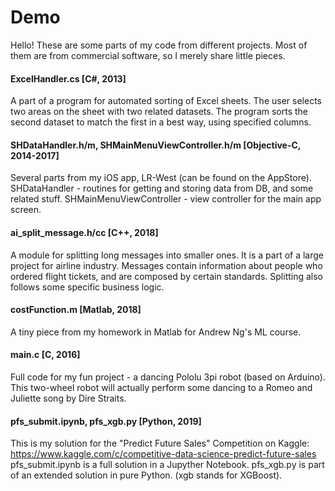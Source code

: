 # Demo
Hello! These are some parts of my code from different projects.
Most of them are from commercial software, so I merely share little pieces.
#### ExcelHandler.cs [C#, 2013]
A part of a program for automated sorting of Excel sheets.
The user selects two areas on the sheet with two related datasets.
The program sorts the second dataset to match the first in a best way, using specified columns.
#### SHDataHandler.h/m, SHMainMenuViewController.h/m [Objective-C, 2014-2017]
Several parts from my iOS app, LR-West (can be found on the AppStore).
SHDataHandler - routines for getting and storing data from DB, and some related stuff.
SHMainMenuViewController - view controller for the main app screen.
#### ai_split_message.h/cc [C++, 2018]
A module for splitting long messages into smaller ones.
It is a part of a large project for airline industry.
Messages contain information about people who ordered flight tickets, and are composed by certain standards.
Splitting also follows some specific business logic.
#### costFunction.m [Matlab, 2018]
A tiny piece from my homework in Matlab for Andrew Ng's ML course.
#### main.c [C, 2016]
Full code for my fun project - a dancing Pololu 3pi robot (based on Arduino).
This two-wheel robot will actually perform some dancing to a Romeo and Juliette song by Dire Straits.
#### pfs_submit.ipynb, pfs_xgb.py [Python, 2019]
This is my solution for the "Predict Future Sales" Competition on Kaggle:
https://www.kaggle.com/c/competitive-data-science-predict-future-sales
pfs_submit.ipynb is a full solution in a Jupyther Notebook.
pfs_xgb.py is part of an extended solution in pure Python. (xgb stands for XGBoost).
